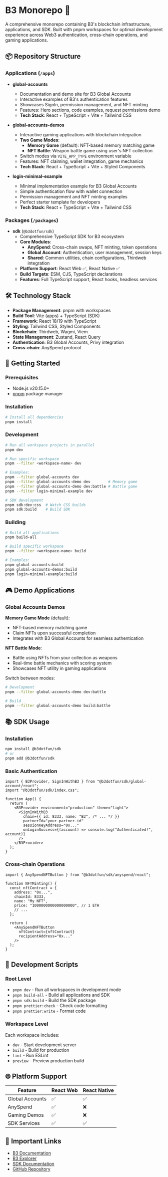 # B3 Monorepo 🚀

A comprehensive monorepo containing B3's blockchain infrastructure, applications, and SDK. Built with pnpm workspaces for optimal development experience across Web3 authentication, cross-chain operations, and gaming applications.

## 📦 Repository Structure

### Applications (`/apps`)

- **global-accounts**
  - Documentation and demo site for B3 Global Accounts
  - Interactive examples of B3's authentication features
  - Showcases SignIn, permission management, and NFT minting
  - Features: Hero sections, code examples, request permissions demo
  - **Tech Stack**: React + TypeScript + Vite + Tailwind CSS

- **global-accounts-demos**
  - Interactive gaming applications with blockchain integration
  - **Two Game Modes**:
    - **Memory Game** (default): NFT-based memory matching game
    - **NFT Battle**: Weapon battle game using user's NFT collection
  - Switch modes via `VITE_APP_TYPE` environment variable
  - Features: NFT claiming, wallet integration, game mechanics
  - **Tech Stack**: React + TypeScript + Vite + Styled Components

- **login-minimal-example**
  - Minimal implementation example for B3 Global Accounts
  - Simple authentication flow with wallet connection
  - Permission management and NFT minting examples
  - Perfect starter template for developers
  - **Tech Stack**: React + TypeScript + Vite + Tailwind CSS

### Packages (`/packages`)

- **sdk** (`@b3dotfun/sdk`)
  - Comprehensive TypeScript SDK for B3 ecosystem
  - **Core Modules**:
    - **AnySpend**: Cross-chain swaps, NFT minting, token operations
    - **Global Account**: Authentication, user management, session keys
    - **Shared**: Common utilities, chain configurations, Thirdweb integration
  - **Platform Support**: React Web ✅, React Native ✅
  - **Build Targets**: ESM, CJS, TypeScript declarations
  - **Features**: Full TypeScript support, React hooks, headless services

## 🛠️ Technology Stack

- **Package Management**: pnpm with workspaces
- **Build Tool**: Vite (apps) + TypeScript (SDK)
- **Framework**: React 18/19 with TypeScript
- **Styling**: Tailwind CSS, Styled Components
- **Blockchain**: Thirdweb, Wagmi, Viem
- **State Management**: Zustand, React Query
- **Authentication**: B3 Global Accounts, Privy integration
- **Cross-chain**: AnySpend protocol

## 🚀 Getting Started

### Prerequisites

- Node.js v20.15.0+
- [pnpm](https://pnpm.io) package manager

### Installation

```bash
# Install all dependencies
pnpm install
```

### Development

```bash
# Run all workspace projects in parallel
pnpm dev

# Run specific workspace
pnpm --filter <workspace-name> dev

# Examples:
pnpm --filter global-accounts dev
pnpm --filter global-accounts-demo dev        # Memory game
pnpm --filter global-accounts-demo dev:battle # Battle game
pnpm --filter login-minimal-example dev

# SDK development
pnpm sdk:dev:css  # Watch CSS builds
pnpm sdk:build    # Build SDK
```

### Building

```bash
# Build all applications
pnpm build-all

# Build specific workspace
pnpm --filter <workspace-name> build

# Examples:
pnpm global-accounts:build
pnpm global-accounts-demos:build
pnpm login-minimal-example:build
```

## 🎮 Demo Applications

### Global Accounts Demos

**Memory Game Mode** (default):
- NFT-based memory matching game
- Claim NFTs upon successful completion
- Integrates with B3 Global Accounts for seamless authentication

**NFT Battle Mode**:
- Battle using NFTs from your collection as weapons
- Real-time battle mechanics with scoring system
- Showcases NFT utility in gaming applications

Switch between modes:
```bash
# Development
pnpm --filter global-accounts-demo dev:battle

# Build
pnpm --filter global-accounts-demo build:battle
```

## 📚 SDK Usage

### Installation

```bash
npm install @b3dotfun/sdk
# or
pnpm add @b3dotfun/sdk
```

### Basic Authentication

```tsx
import { B3Provider, SignInWithB3 } from "@b3dotfun/sdk/global-account/react";
import "@b3dotfun/sdk/index.css";

function App() {
  return (
    <B3Provider environment="production" theme="light">
      <SignInWithB3
        chain={{ id: 8333, name: "B3", /* ... */ }}
        partnerId="your-partner-id"
        sessionKeyAddress="0x..."
        onLoginSuccess={(account) => console.log("Authenticated!", account)}
      />
    </B3Provider>
  );
}
```

### Cross-chain Operations

```tsx
import { AnySpendNFTButton } from "@b3dotfun/sdk/anyspend/react";

function NFTMinting() {
  const nftContract = {
    address: "0x...",
    chainId: 8333,
    name: "My NFT",
    price: "1000000000000000000", // 1 ETH
    // ...
  };

  return (
    <AnySpendNFTButton
      nftContract={nftContract}
      recipientAddress="0x..."
    />
  );
}
```

## 🔧 Development Scripts

### Root Level
- `pnpm dev` - Run all workspaces in development mode
- `pnpm build-all` - Build all applications and SDK
- `pnpm sdk:build` - Build the SDK package
- `pnpm prettier:check` - Check code formatting
- `pnpm prettier:write` - Format code

### Workspace Level
Each workspace includes:
- `dev` - Start development server
- `build` - Build for production
- `lint` - Run ESLint
- `preview` - Preview production build

## 🌐 Platform Support

| Feature | React Web | React Native |
|---------|-----------|--------------|
| Global Accounts | ✅ | ✅ |
| AnySpend | ✅ | ❌ |
| Gaming Demos | ✅ | ❌ |
| SDK Services | ✅ | ✅ |

## 🔗 Important Links

- [B3 Documentation](https://docs.b3.fun)
- [B3 Explorer](https://explorer.b3.fun)
- [SDK Documentation](./packages/sdk/README.md)
- [GitHub Repository](https://github.com/b3-fun)
